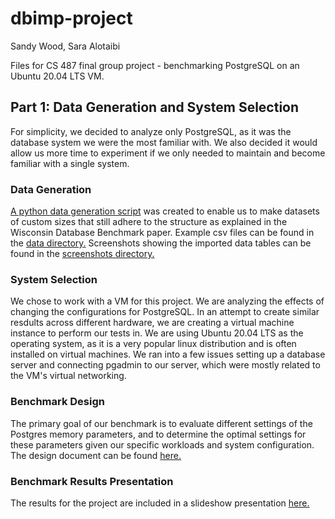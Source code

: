# dbimp-project
Sandy Wood, Sara Alotaibi

Files for CS 487 final group project - benchmarking PostgreSQL on an Ubuntu 20.04 LTS VM.

## Part 1: Data Generation and System Selection

For simplicity, we decided to analyze only PostgreSQL, as it was the database system we were the most familiar with. We also decided it would allow us more time to experiment if we only needed to maintain and become familiar with a single system.

### Data Generation

[A python data generation script](https://github.com/sandyaspen/dbimp-project/blob/main/data/data_generator.py) was created to enable us to make datasets of custom sizes that still adhere to the structure as explained in the Wisconsin Database Benchmark paper. Example csv files can be found in the [data directory.](https://github.com/sandyaspen/dbimp-project/tree/main/data) Screenshots showing the imported data tables can be found in the [screenshots directory.](https://github.com/sandyaspen/dbimp-project/tree/main/data)

### System Selection

We chose to work with a VM for this project. We are analyzing the effects of changing the configurations for PostgreSQL. In an attempt to create similar resdults across different hardware, we are creating a virtual machine instance to perform our tests in. We are using Ubuntu 20.04 LTS as the operating system, as it is a very popular linux distribution and is often installed on virtual machines. We ran into a few issues setting up a database server and connecting pgadmin to our server, which were mostly related to the VM's virtual networking.

### Benchmark Design

The primary goal of our benchmark is to evaluate different settings of the Postgres memory parameters, and to determine the optimal settings for these parameters given our specific workloads and system configuration. The design document can be found [here.](https://github.com/sandyaspen/dbimp-project/blob/main/documents/benchmark_design.pdf)

### Benchmark Results Presentation

The results for the project are included in a slideshow presentation [here.](https://github.com/sandyaspen/dbimp-project/blob/main/documents/ResultsPresentation.pdf)